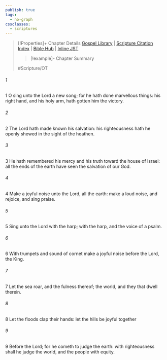 ```yaml
---
publish: true
tags:
  - no-graph
cssclasses:
  - scriptures
---
```

>[!Properties]+ Chapter Details
>[Gospel Library](https://churchofjesuschrist.org/study/scriptures/ot/ps/98?lang=eng)    |    [Scripture Citation Index](https://scriptures.byu.edu/#07762::c07762)    |    [Bible Hub](https://biblehub.com/psalms/98.htm)    |    [Inline JST](https://scripturetoolbox.com/html/ic/Psalms/98.html)
>>[!example]- Chapter Summary
>> 
> 
>
>#Scripture/OT
###### 1
1 O sing unto the Lord a new song; for he hath done marvellous things: his right hand, and his holy arm, hath gotten him the victory.
###### 2
2 The Lord hath made known his salvation: his righteousness hath he openly shewed in the sight of the heathen.
###### 3
3 He hath remembered his mercy and his truth toward the house of Israel: all the ends of the earth have seen the salvation of our God.
###### 4
4 Make a joyful noise unto the Lord, all the earth: make a loud noise, and rejoice, and sing praise.
###### 5
5 Sing unto the Lord with the harp; with the harp, and the voice of a psalm.
###### 6
6 With trumpets and sound of cornet make a joyful noise before the Lord, the King.
###### 7
7 Let the sea roar, and the fulness thereof; the world, and they that dwell therein.
###### 8
8 Let the floods clap their hands: let the hills be joyful together
###### 9
9 Before the Lord; for he cometh to judge the earth: with righteousness shall he judge the world, and the people with equity.
